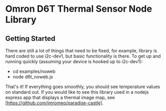 # Omron D6T Thermal Sensor Node Library

## Getting Started

There are still a lot of things that need to be fixed, for example,
library is hard coded to use i2c-dev1, but basic functionality is
there. To get up and running quickly (assuming your device is hooked up
to i2c-dev1):

<ul>
  <li> cd examples/noweb </li>
  <li> node d6t_noweb.js </li>
</ul>

That's it! If everything goes smoothly, you should see temperature
values on standard out. If you would like to see this library used
in a nodejs express app that displays a thermal image map, see
[https://github.com/jmromeo/paradise-castle].

